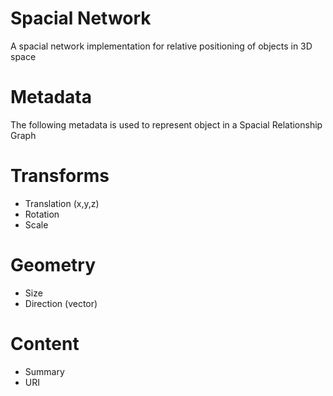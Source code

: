 # Spacial Network
A spacial network implementation for relative positioning of objects in 3D space

# Metadata
The following metadata is used to represent object in a Spacial Relationship Graph

# Transforms
* Translation (x,y,z)
* Rotation
* Scale

# Geometry
* Size
* Direction (vector)

# Content
* Summary
* URI
